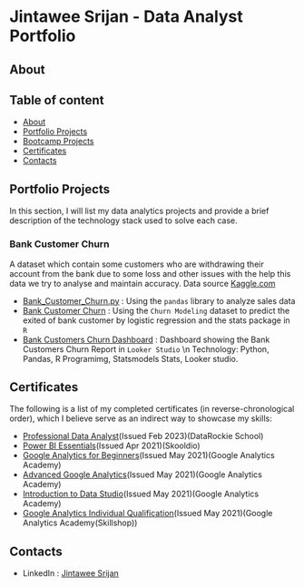 # Jintawee Srijan - Data Analyst Portfolio

## **About**

## **Table of content**
- [About](https://github.com/Jintawee-s/data_analyst_portfolio/blob/main/README.md#about)
- [Portfolio Projects](https://github.com/Jintawee-s/data_analyst_portfolio/blob/main/README.md#portfolio-projects)
- [Bootcamp Projects](https://github.com/Jintawee-s/bootcamp_projects)
- [Certificates](https://github.com/Jintawee-s/data_analyst_portfolio/blob/main/README.md#certificates)
- [Contacts](https://github.com/Jintawee-s/data_analyst_portfolio/blob/main/README.md#contacts)

## **Portfolio Projects**
In this section, I will list my data analytics projects and provide a brief description of the technology stack used to solve each case.
### **Bank Customer Churn**
A dataset which contain some customers who are withdrawing their account from the bank due to some loss and other issues with the help this data we try to analyse and maintain accuracy.
Data source [Kaggle.com](https://www.kaggle.com/datasets/mathchi/churn-for-bank-customers)
- [Bank_Customer_Churn.py](https://github.com/Jintawee-s/data_analyst_portfolio/blob/main/Python/Bank_Customers_Churn.py) : Using the `pandas` library to analyze sales data
- [Bank Customer Churn](https://github.com/Jintawee-s/data_analyst_portfolio/blob/main/R%20Programming/Bank%20Customer%20Churn.pdf) : Using the `Churn Modeling` dataset to predict the exited of bank customer by logistic regression and the stats package in `R`
- [Bank Customers Churn Dashboard](https://lookerstudio.google.com/reporting/e71e2e0b-c12e-46bf-a97f-707a127ff87e) : Dashboard showing the Bank Customers Churn Report in `Looker Studio`
\n Technology: Python, Pandas, R Programimg, Statsmodels Stats, Looker studio.

## **Certificates**
The following is a list of my completed certificates (in reverse-chronological order), which I believe serve as an indirect way to showcase my skills:
- [Professional Data Analyst](https://badgr.com/public/assertions/dW-wYq_EThSE8bB6uX2s8w)(Issued Feb 2023)(DataRockie School)
- [Power BI Essentials](https://www.skooldio.com/certificate/412de6dd-2ad3-4540-9379-d6401437ddba)(Issued Apr 2021)(Skooldio)
- [Google Analytics for Beginners](https://analytics.google.com/analytics/academy/certificate/R7iOsdRnSPC2LCo2_ZRHGQ)(Issued May 2021)(Google Analytics Academy)
- [Advanced Google Analytics](https://analytics.google.com/analytics/academy/certificate/8TQf9BHZQWCVqEnSPwY-TA)(Issued May 2021)(Google Analytics Academy)
- [Introduction to Data Studio](https://analytics.google.com/analytics/academy/certificate/DOAKiVu1RUWXcuVnxOVRrg)(Issued May 2021)(Google Analytics Academy)
- [Google Analytics Individual Qualification](https://skillshop.exceedlms.com/student/award/yCJCXWXPseTTFBalMN3Ondas)(Issued May 2021)(Google Analytics Academy(Skillshop))
 
## **Contacts**
- LinkedIn : [Jintawee Srijan](https://www.linkedin.com/in/jintawee-srijan-10356a195/)
